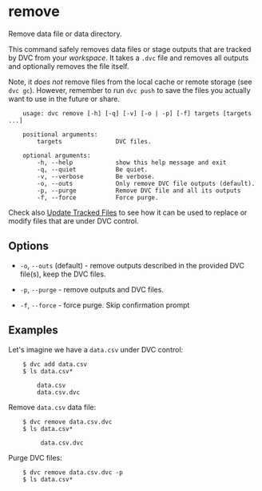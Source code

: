 # remove

Remove data file or data directory.

This command safely removes data files or stage outputs that are tracked by DVC
from your *workspace*. It takes a `.dvc` file and removes all outputs and
optionally removes the file itself.

Note, it *does not* remove files from the local cache or remote storage (see
`dvc gc`). However, remember to run `dvc push` to save the files you actually
want to use in the future or share.

```usage
    usage: dvc remove [-h] [-q] [-v] [-o | -p] [-f] targets [targets ...]

    positional arguments:
        targets               DVC files.

    optional arguments:
        -h, --help            show this help message and exit
        -q, --quiet           Be quiet.
        -v, --verbose         Be verbose.
        -o, --outs            Only remove DVC file outputs (default).
        -p, --purge           Remove DVC file and all its outputs
        -f, --force           Force purge.
```

Check also [Update Tracked Files](/doc/user-guide/update-tracked-file) to see
how it can be used to replace or modify files that are under DVC control.

## Options

* `-o`, `--outs` (default) - remove outputs described in the provided DVC
file(s), keep the DVC files.

* `-p`, `--purge` - remove outputs and DVC files.

* `-f`, `--force` - force purge. Skip confirmation prompt


## Examples

Let's imagine we have a `data.csv` under DVC control:

```dvc
    $ dvc add data.csv
    $ ls data.csv*

        data.csv
        data.csv.dvc
```

Remove `data.csv` data file:


```dvc
    $ dvc remove data.csv.dvc
    $ ls data.csv*

         data.csv.dvc
```

Purge DVC files:

```dvc
    $ dvc remove data.csv.dvc -p
    $ ls data.csv*
```
